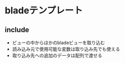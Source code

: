 # bladeテンプレート
## include
- ビューの中からほかのbladeビューを取り込む
- 読み込み元で使用可能な変数は取り込み先でも使える
- 取り込み先への追加のデータは配列で渡せる
